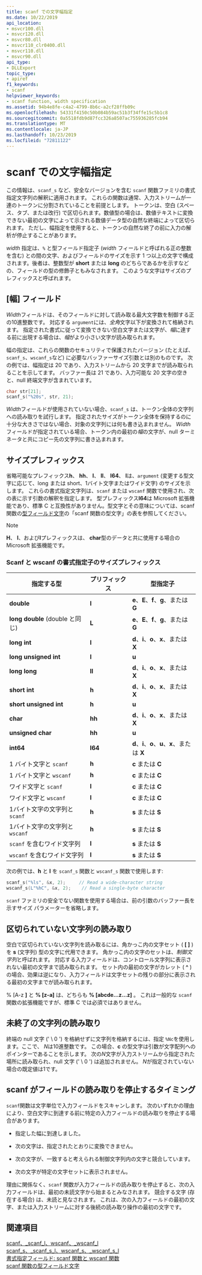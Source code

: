 ```yaml
---
title: scanf での文字幅指定
ms.date: 10/22/2019
api_location:
- msvcr100.dll
- msvcr120.dll
- msvcr80.dll
- msvcr110_clr0400.dll
- msvcr110.dll
- msvcr90.dll
api_type:
- DLLExport
topic_type:
- apiref
f1_keywords:
- scanf
helpviewer_keywords:
- scanf function, width specification
ms.assetid: 94b4e8fe-c4a2-4799-8b6c-a2cf28ffb09c
ms.openlocfilehash: 54331f4150c50b084b59ac51b3f34ffe15c5b1c8
ms.sourcegitcommit: 0a5518fdb9d87fcc326a8507ac755936285fcb94
ms.translationtype: MT
ms.contentlocale: ja-JP
ms.lasthandoff: 10/23/2019
ms.locfileid: "72811122"
---
```

# <a name="scanf-width-specification"></a>scanf での文字幅指定

この情報は、`scanf_s` など、安全なバージョンを含む `scanf` 関数ファミリの書式指定文字列の解釈に適用されます。 これらの関数は通常、入力ストリームが一連のトークンに分割されていることを前提とします。 トークンは、空白 (スペース、タブ、または改行) で区切られます。数値型の場合は、数値テキストに変換できない最初の文字によって示される数値データ型の自然な終端によって区切られます。 ただし、幅指定を使用すると、トークンの自然な終了の前に入力の解析が停止することがあります。

*width* 指定は、`%` と型フィールド指定子 (*width* フィールドと呼ばれる正の整数を含む) との間の文字、およびフィールドのサイズを示す 1 つ以上の文字で構成されます。後者は、整数型が **short** または **long** のどちらであるかを示すなどの、フィールドの型の修飾子ともみなされます。 このような文字はサイズのプレフィックスと呼ばれます。

## <a name="the-width-field"></a>[幅] フィールド

*Width*フィールドは、そのフィールドに対して読み取る最大文字数を制御する正の10進整数です。 対応する `argument`には、*全角*文字以下が変換されて格納されます。 指定された書式に従って変換できない空白文字または文字が、*幅*に達する前に出現する場合は、*幅*がより小さい文字が読み取られます。

幅の指定は、これらの関数のセキュリティで保護されたバージョン (たとえば、`scanf_s`、`wscanf_s`など) に必要なバッファーサイズ引数とは別のものです。 次の例では、幅指定は 20 であり、入力ストリームから 20 文字までが読み取られることを示してます。 バッファー長は 21 であり、入力可能な 20 文字の空きと、null 終端文字が含まれています。

```C
char str[21];
scanf_s("%20s", str, 21);
```

*Width*フィールドが使用されていない場合、`scanf_s` は、トークン全体の文字列への読み取りを試行します。 指定されたサイズがトークン全体を保持するのに十分な大きさではない場合、対象の文字列には何も書き込まれません。 *Width*フィールドが指定されている場合、トークン内の最初の*幅*の文字が、null ターミネータと共にコピー先の文字列に書き込まれます。

## <a name="the-size-prefix"></a>サイズプレフィックス

省略可能なプレフィックス**h**、 **hh**、 **l**、 **ll**、 **I64**、 **l**は、`argument` (変更する型文字に応じて、long または short、1バイト文字またはワイド文字) のサイズを示します。 これらの書式指定文字列は、`scanf` または `wscanf` 関数で使用され、次の表に示す引数の解釈を指定します。 型プレフィックス**I64**は Microsoft 拡張機能であり、標準 C と互換性がありません。型文字とその意味については、scanf 関数の[型フィールド文字](../c-runtime-library/scanf-type-field-characters.md)の「scanf 関数の型文字」の表を参照してください。

> [!NOTE]
> **H**、 **l**、および**l**プレフィックスは、 **char**型のデータと共に使用する場合の Microsoft 拡張機能です。

### <a name="size-prefixes-for-scanf-and-wscanf-format-type-specifiers"></a>Scanf と wscanf の書式指定子のサイズプレフィックス

|指定する型|プリフィックス|型指定子|
|----------------|----------------|-------------------------|
|**double**|**l**|**e**、**E**、**f**、**g**、または **G**|
|**long double** (double と同じ)|**L**|**e**、**E**、**f**、**g**、または **G**|
|**long int**|**l**|**d**、**i**、**o**、**x**、または **X**|
|**long unsigned int**|**l**|**u**|
|**long long**|**ll**|**d**、**i**、**o**、**x**、または **X**|
|**short int**|**h**|**d**、**i**、**o**、**x**、または **X**|
|**short unsigned int**|**h**|**u**|
|**char**|**hh**|**d**、**i**、**o**、**x**、または **X**|
|**unsigned char**|**hh**|**u**|
|**int64**|**I64**|**d**、**i**、**o**、**u**、**x**、または **X**|
|1 バイト文字と `scanf`|**h**|**c** または **C**|
|1 バイト文字と `wscanf`|**h**|**c** または **C**|
|ワイド文字と `scanf`|**l**|**c** または **C**|
|ワイド文字と `wscanf`|**l**|**c** または **C**|
|1バイト文字の文字列と `scanf`|**h**|**s** または **S**|
|1バイト文字の文字列と `wscanf`|**h**|**s** または **S**|
|`scanf` を含むワイド文字列|**l**|**s** または **S**|
|`wscanf` を含むワイド文字列|**l**|**s** または **S**|

次の例では、**h** と **l** を `scanf_s` 関数と `wscanf_s` 関数で使用します:

```C
scanf_s("%ls", &x, 2);     // Read a wide-character string
wscanf_s(L"%hC", &x, 2);    // Read a single-byte character
```

`scanf` ファミリの安全でない関数を使用する場合は、前の引数のバッファー長を示すサイズ パラメーターを省略します。

## <a name="reading-undelimited-strings"></a>区切られていない文字列の読み取り

空白で区切られていない文字列を読み取るには、角かっこ内の文字セット ( **[ ]** ) を **s** (文字列) 型の文字に代用できます。 角かっこ内の文字のセットは、*制御文字列*と呼ばれます。 対応する入力フィールドは、コントロール文字列に表示されない最初の文字まで読み取られます。 セット内の最初の文字がカレット ( **^** ) の場合、効果は逆になり、入力フィールドは文字セットの残りの部分に表示される最初の文字までが読み取られます。

% [A-z **]** と **% [z-a]** は、どちらも **% [abcde...z...z]** 。 これは一般的な `scanf` 関数の拡張機能ですが、標準 C では必須ではありません。

## <a name="reading-unterminated-strings"></a>未終了の文字列の読み取り

終端の null 文字 (' \ 0 ') を格納せずに文字列を格納するには、指定 `%Nc`を使用します。ここで、 *N*は10進整数です。 この場合、**c** の型文字は引数が文字配列へのポインターであることを示します。 次の*N*文字が入力ストリームから指定された場所に読み取られ、null 文字 (' \ 0 ') は追加されません。 *N*が指定されていない場合の既定値は1です。

## <a name="when-scanf-stops-reading-a-field"></a>scanf がフィールドの読み取りを停止するタイミング

`scanf`関数は文字単位で入力フィールドをスキャンします。 次のいずれかの理由により、空白文字に到達する前に特定の入力フィールドの読み取りを停止する場合があります。

- 指定した幅に到達しました。

- 次の文字は、指定されたとおりに変換できません。

- 次の文字が、一致すると考えられる制御文字列内の文字と競合しています。

- 次の文字が特定の文字セットに表示されません。

理由に関係なく、`scanf` 関数が入力フィールドの読み取りを停止すると、次の入力フィールドは、最初の未読文字から始まるとみなされます。 競合する文字 (存在する場合) は、未読と見なされます。 これは、次の入力フィールドの最初の文字、または入力ストリームに対する後続の読み取り操作の最初の文字です。

## <a name="see-also"></a>関連項目

[scanf、_scanf_l、wscanf、_wscanf_l](../c-runtime-library/reference/scanf-scanf-l-wscanf-wscanf-l.md)<br/>
[scanf_s、_scanf_s_l、wscanf_s、_wscanf_s_l](../c-runtime-library/reference/scanf-s-scanf-s-l-wscanf-s-wscanf-s-l.md)<br/>
[書式指定フィールド: scanf 関数と wscanf 関数](../c-runtime-library/format-specification-fields-scanf-and-wscanf-functions.md)<br/>
[scanf 関数の型フィールド文字](../c-runtime-library/scanf-type-field-characters.md)<br/>

